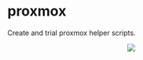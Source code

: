 # proxmox
Create and trial proxmox helper scripts.

<p align="center">
  <a href="https://ko-fi.com/theladsdiscord"><img src="https://img.shields.io/badge/Kofi - Donate a Monster-red?logo=kofi&logoColor=white" /></a>
</p>
